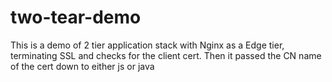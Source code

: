 # two-tear-demo

This is a demo of 2 tier application stack with Nginx as a Edge tier, terminating SSL and checks for the client cert. Then it passed the CN name of the cert down to either js or java